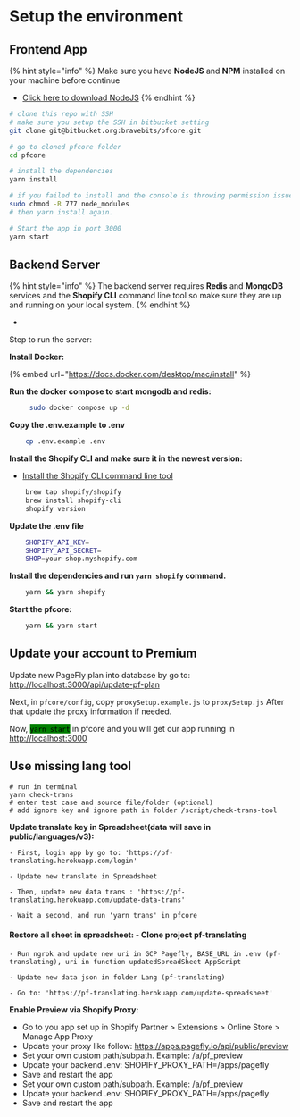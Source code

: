 # Setup the environment

## Frontend App

{% hint style="info" %}
Make sure you have **NodeJS** and **NPM** installed on your machine before continue

* [Click here to download NodeJS](https://nodejs.org/en/download/)
{% endhint %}

```bash
# clone this repo with SSH
# make sure you setup the SSH in bitbucket setting
git clone git@bitbucket.org:bravebits/pfcore.git

# go to cloned pfcore folder
cd pfcore

# install the dependencies
yarn install

# if you failed to install and the console is throwing permission issue, please chmod the node_modules:
sudo chmod -R 777 node_modules
# then yarn install again.

# Start the app in port 3000
yarn start
```

## Backend Server

{% hint style="info" %}
The backend server requires **Redis** and **MongoDB** services and the **Shopify CLI** command line tool so make sure they are up and running on your local system.&#x20;
{% endhint %}

*

Step to run the server:

**Install Docker:**

{% embed url="https://docs.docker.com/desktop/mac/install" %}

**Run the docker compose to start mongodb and redis:**

```bash
     sudo docker compose up -d
```

**Copy the .env.example to .env**

```bash
    cp .env.example .env
```

**Install the Shopify CLI and make sure it in the newest version:**

* [Install the Shopify CLI command line tool](https://shopify.dev/apps/tools/cli/installation)

```bash
    brew tap shopify/shopify
    brew install shopify-cli
    shopify version
```

**Update the .env file**

```bash
    SHOPIFY_API_KEY=
    SHOPIFY_API_SECRET=
    SHOP=your-shop.myshopify.com
```

**Install the dependencies and run `yarn shopify` command.**

```bash
    yarn && yarn shopify
```

**Start the pfcore:**

```bash
    yarn && yarn start
```

## Update your account to Premium

Update new PageFly plan into database by go to: [http://localhost:3000/api/update-pf-plan](http://localhost:3000/api/update-pf-plan)

Next, in `pfcore/config`, copy `proxySetup.example.js` to `proxySetup.js` After that update the proxy information if needed.

Now, <mark style="background-color:green;">`yarn start`</mark> in pfcore and you will get our app running in [http://localhost:3000](http://localhost:3000)

## **Use missing lang tool**

```
# run in terminal
yarn check-trans
# enter test case and source file/folder (optional)
# add ignore key and ignore path in folder /script/check-trans-tool
```

**Update translate key in Spreadsheet(data will save in public/languages/v3):**

```
- First, login app by go to: 'https://pf-translating.herokuapp.com/login'

- Update new translate in Spreadsheet

- Then, update new data trans : 'https://pf-translating.herokuapp.com/update-data-trans'

- Wait a second, and run 'yarn trans' in pfcore
```

#### Restore all sheet in spreadsheet: - Clone project pf-translating

```
- Run ngrok and update new uri in GCP Pagefly, BASE_URL in .env (pf-translating), uri in function updatedSpreadSheet AppScript

- Update new data json in folder Lang (pf-translating)

- Go to: 'https://pf-translating.herokuapp.com/update-spreadsheet'
```

**Enable Preview via Shopify Proxy:**

* Go to you app set up in Shopify Partner > Extensions > Online Store > Manage App Proxy
* Update your proxy like follow: https://apps.pagefly.io/api/public/preview
* Set your own custom path/subpath. Example: /a/pf\_preview
* Update your backend .env: SHOPIFY\_PROXY\_PATH=/apps/pagefly
* Save and restart the app
* Set your own custom path/subpath. Example: /a/pf\_preview
* Update your backend .env: SHOPIFY\_PROXY\_PATH=/apps/pagefly
* Save and restart the app
